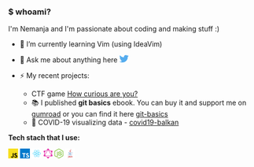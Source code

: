 ### $ whoami?

I'm Nemanja and I'm passionate about coding and making stuff :)

- 🌱 I’m currently learning Vim (using IdeaVim)
- 💬 Ask me about anything here
  <a href="https://twitter.com/nemanjavasa" target="_blank">
  <img height="15" src="https://raw.githubusercontent.com/GoodbyePlanet/GoodbyePlanet/master/assets/twitter.svg" alt="Twitter"/>
  </a>

- ⚡ My recent projects:
    - CTF game [How curious are you?](https://how-curious-are-you.herokuapp.com/)
    - 📚 I published **git basics** ebook. You can buy it and support me on [gumroad](https://gum.co/PwJfo) or you can find it
      here [git-basics](https://git-basics.com)
    - 🦠 COVID-19 visualizing data - [covid19-balkan](https://covid19-balkan.vercel.app/)

**Tech stach that I use:**

<code><img height="20" src="https://raw.githubusercontent.com/GoodbyePlanet/GoodbyePlanet/master/assets/javascript.svg"></code>
<code><img height="20" src="https://raw.githubusercontent.com/GoodbyePlanet/GoodbyePlanet/master/assets/typescript.svg"></code>
<code><img height="20" src="https://raw.githubusercontent.com/GoodbyePlanet/GoodbyePlanet/master/assets/react.png"></code>
<code><img height="20" src="https://raw.githubusercontent.com/GoodbyePlanet/GoodbyePlanet/master/assets/graphql.svg"></code>
<code><img height="20" src="https://raw.githubusercontent.com/GoodbyePlanet/GoodbyePlanet/master/assets/nodejs-icon.svg"></code>
<code><img height="20" src="https://raw.githubusercontent.com/GoodbyePlanet/GoodbyePlanet/master/assets/java.svg"></code>
